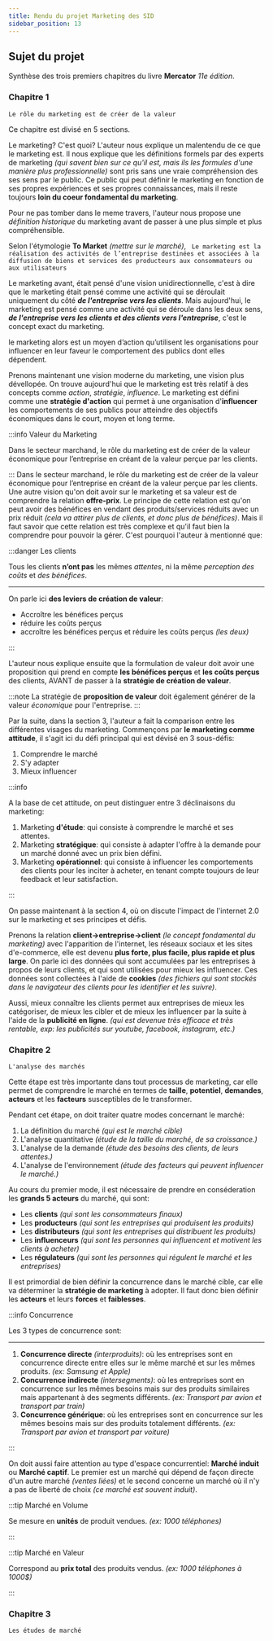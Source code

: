 ```yaml
---
title: Rendu du projet Marketing des SID
sidebar_position: 13
---
```


## Sujet du projet

Synthèse des trois premiers chapitres du livre **Mercator** _11e édition_.

### Chapitre 1

`Le rôle du marketing est de créer de la valeur`

Ce chapitre est divisé en 5 sections.

Le marketing? C'est quoi? L'auteur nous explique un malentendu de ce que le marketing est. Il nous explique que les définitions formels par des experts de marketing _(qui savent bien sur ce qu'il est, mais ils les formules d'une manière plus professionnelle)_ sont pris sans une vraie compréhension des ses sens par le public. Ce public qui peut définir le marketing en fonction de ses propres expériences et ses propres connaissances, mais il reste toujours **loin du coeur fondamental du marketing**.

Pour ne pas tomber dans le meme travers, l'auteur nous propose une _définition historique_ du marketing avant de passer à une plus simple et plus compréhensible.

Selon l'étymologie **To Market** _(mettre sur le marché)_, ` Le marketing est la réalisation des activités de l’entreprise destinées et associées à la diffusion de biens et services des producteurs aux consommateurs ou aux utilisateurs`

Le marketing avant, était pensé d'une vision unidirectionnelle, c'est à dire que le marketing était pensé comme une activité qui se déroulait uniquement du côté _**de l'entreprise vers les clients**_. Mais aujourd'hui, le marketing est pensé comme une activité qui se déroule dans les deux sens, _**de l'entreprise vers les clients et des clients vers l'entreprise**_, c'est le concept exact du marketing.

le marketing alors est un moyen d’action qu’utilisent les organisations pour influencer
en leur faveur le comportement des publics dont elles dépendent.

Prenons maintenant une vision moderne du marketing, une vision plus dévellopée. On trouve aujourd'hui que le marketing est très relatif à des concepts comme _action_, _stratégie_, _influence_. Le marketing est défini comme une **stratégie d'action** qui permet à une organisation d'**influencer** les comportements de ses publics pour atteindre des objectifs économiques dans le court, moyen et long terme.

:::info Valeur du Marketing

Dans le secteur marchand, le rôle du marketing est de créer de la valeur économique
pour l’entreprise en créant de la valeur perçue par les clients.

:::
Dans le secteur marchand, le rôle du marketing est de créer de la valeur économique
pour l’entreprise en créant de la valeur perçue par les clients.
Une autre vision qu'on doit avoir sur le marketing et sa valeur est de comprendre la relation **offre-prix**. Le principe de cette relation est qu'on peut avoir des bénéfices en vendant des produits/services réduits avec un prix réduit _(cela va attirer plus de clients, et donc plus de bénéfices)_. Mais il faut savoir que cette relation est très complexe et qu'il faut bien la comprendre pour pouvoir la gérer. C'est pourquoi l'auteur à mentionné que:

:::danger Les clients

Tous les clients **n’ont pas** les mêmes _attentes_,
ni la même _perception des coûts_ et _des bénéfices_.

---

On parle ici **des leviers de création de valeur**:

- Accroître les bénéfices perçus
- réduire les coûts perçus
- accroître les bénéfices perçus et réduire les coûts perçus _(les deux)_

:::

L'auteur nous explique ensuite que la formulation de valeur doit avoir une proposition qui prend en compte **les bénéfices perçus** et **les coûts perçus** des clients, AVANT de passer à la **stratégie de création de valeur**.

:::note
La stratégie de **proposition de valeur** doit également générer de la valeur _économique_ pour l'entreprise.
:::

Par la suite, dans la section 3, l'auteur a fait la comparison entre les différentes visages du marketing. Commençons par **le marketing comme attitude**, il s'agit ici du défi principal qui est dévisé en 3 sous-défis:

1. Comprendre le marché
2. S'y adapter
3. Mieux influencer

:::info

A la base de cet attitude, on peut distinguer entre 3 déclinaisons du marketing:

1. Marketing **d'étude**: qui consiste à comprendre le marché et ses attentes.
2. Marketing **stratégique**: qui consiste à adapter l'offre à la demande pour un marché donné avec un prix bien défini.
3. Marketing **opérationnel**: qui consiste à influencer les comportements des clients pour les inciter à acheter, en tenant compte toujours de leur feedback et leur satisfaction.

:::

On passe maintenant à la section 4, où on discute l'impact de l'internet 2.0 sur le marketing et ses principes et défis.

Prenons la relation **client->entreprise->client** _(le concept fondamental du marketing)_ avec l'apparition de l'internet, les réseaux sociaux et les sites d'e-commerce, elle est devenu **plus forte, plus facile, plus rapide et plus large**. On parle ici des données qui sont accumulées par les entreprises à propos de leurs clients, et qui sont utilisées pour mieux les influencer. Ces données sont collectées à l'aide de **cookies** _(des fichiers qui sont stockés dans le navigateur des clients pour les identifier et les suivre)_.

Aussi, mieux connaître les clients permet aux entreprises de mieux les catégoriser, de mieux les cibler et de mieux les influencer par la suite à l'aide de la **publicité en ligne**. _(qui est devenue très efficace et très rentable, exp: les publicités sur youtube, facebook, instagram, etc.)_

### Chapitre 2

`L'analyse des marchés`

Cette étape est très importante dans tout processus de marketing, car elle permet de comprendre le marché en termes de **taille**, **potentiel**, **demandes**, **acteurs** et les **facteurs** susceptibles de le transformer.

Pendant cet étape, on doit traiter quatre modes concernant le marché:

1. La définition du marché _(qui est le marché cible)_
2. L'analyse quantitative _(étude de la taille du marché, de sa croissance.)_
3. L'analyse de la demande _(étude des besoins des clients, de leurs attentes.)_
4. L'analyse de l'environnement _(étude des facteurs qui peuvent influencer le marché.)_

Au cours du premier mode, il est nécessaire de prendre en conséderation les **grands 5 acteurs** du marché, qui sont:

- Les **clients** _(qui sont les consommateurs finaux)_
- Les **producteurs** _(qui sont les entreprises qui produisent les produits)_
- Les **distributeurs** _(qui sont les entreprises qui distribuent les produits)_
- Les **influenceurs** _(qui sont les personnes qui influencent et motivent les clients à acheter)_
- Les **régulateurs** _(qui sont les personnes qui régulent le marché et les entreprises)_

Il est primordial de bien définir la concurrence dans le marché cible, car elle va déterminer la **stratégie de marketing** à adopter. Il faut donc bien définir les **acteurs** et leurs **forces** et **faiblesses**.

:::info Concurrence

Les 3 types de concurrence sont:

---

1. **Concurrence directe** _(interproduits)_: où les entreprises sont en concurrence directe entre elles sur le même marché et sur les mêmes produits. _(ex: Samsung et Apple)_
2. **Concurrence indirecte** _(intersegments)_: où les entreprises sont en concurrence sur les mêmes besoins mais sur des produits similaires mais appartenant à des segments différents. _(ex: Transport par avion et transport par train)_
3. **Concurrence générique**: où les entreprises sont en concurrence sur les mêmes besoins mais sur des produits totalement différents. _(ex: Transport par avion et transport par voiture)_

:::

On doit aussi faire attention au type d'espace concurrentiel: **Marché induit** ou **Marché captif**. Le premier est un marché qui dépend de façon directe d'un autre marché _(ventes liées)_ et le second concerne un marché où il n'y a pas de liberté de choix _(ce marché est souvent induit)_.

:::tip Marché en Volume

Se mesure en **unités** de produit vendues. _(ex: 1000 téléphones)_

:::

:::tip Marché en Valeur

Correspond au **prix total** des produits vendus. _(ex: 1000 téléphones à 1000$)_

:::

### Chapitre 3

`Les études de marché`
